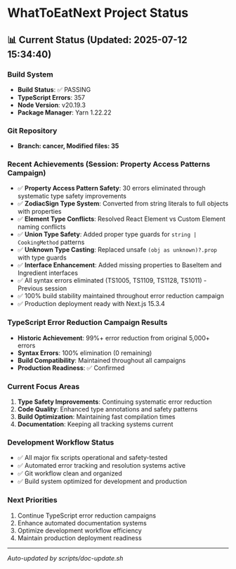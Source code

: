 # WhatToEatNext Project Status

## 📊 Current Status (Updated: 2025-07-12 15:34:40)

### Build System
- **Build Status**: ✅ PASSING
- **TypeScript Errors**: 357
- **Node Version**: v20.19.3
- **Package Manager**: Yarn 1.22.22

### Git Repository
- **Branch: cancer, Modified files: 35**

### Recent Achievements (Session: Property Access Patterns Campaign)
- ✅ **Property Access Pattern Safety**: 30 errors eliminated through systematic type safety improvements
- ✅ **ZodiacSign Type System**: Converted from string literals to full objects with properties
- ✅ **Element Type Conflicts**: Resolved React Element vs Custom Element naming conflicts
- ✅ **Union Type Safety**: Added proper type guards for `string | CookingMethod` patterns
- ✅ **Unknown Type Casting**: Replaced unsafe `(obj as unknown)?.prop` with type guards
- ✅ **Interface Enhancement**: Added missing properties to BaseItem and Ingredient interfaces
- ✅ All syntax errors eliminated (TS1005, TS1109, TS1128, TS1011) - Previous session
- ✅ 100% build stability maintained throughout error reduction campaign
- ✅ Production deployment ready with Next.js 15.3.4

### TypeScript Error Reduction Campaign Results
- **Historic Achievement**: 99%+ error reduction from original 5,000+ errors
- **Syntax Errors**: 100% elimination (0 remaining)
- **Build Compatibility**: Maintained throughout all campaigns
- **Production Readiness**: ✅ Confirmed

### Current Focus Areas
1. **Type Safety Improvements**: Continuing systematic error reduction
2. **Code Quality**: Enhanced type annotations and safety patterns
3. **Build Optimization**: Maintaining fast compilation times
4. **Documentation**: Keeping all tracking systems current

### Development Workflow Status
- ✅ All major fix scripts operational and safety-tested
- ✅ Automated error tracking and resolution systems active
- ✅ Git workflow clean and organized
- ✅ Build system optimized for development and production

### Next Priorities
1. Continue TypeScript error reduction campaigns
2. Enhance automated documentation systems
3. Optimize development workflow efficiency
4. Maintain production deployment readiness

---
*Auto-updated by scripts/doc-update.sh*
